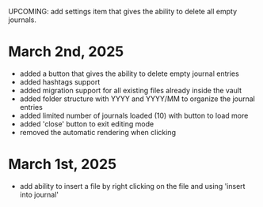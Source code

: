 
UPCOMING: add settings item that gives the ability to delete all empty journals.

# March 2nd, 2025

* added a button that gives the ability to delete empty journal entries
* added hashtags support
* added migration support for all existing files already inside the vault
* added folder structure with YYYY and YYYY/MM to organize the journal entries
* added limited number of journals loaded (10) with button to load more
* added 'close' button to exit editing mode
* removed the automatic rendering when clicking

# March 1st, 2025

* add ability to insert a file by right clicking on the file and using 'insert into journal'